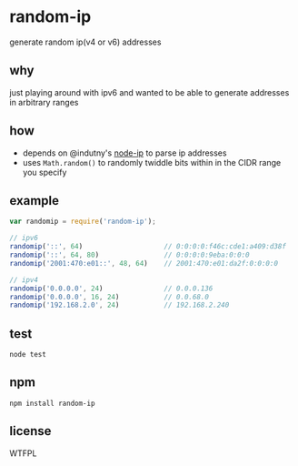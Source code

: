 # random-ip
generate random ip(v4 or v6) addresses

## why
just playing around with ipv6 and wanted to be able to generate addresses in arbitrary ranges

## how
* depends on @indutny's [node-ip](https://github.com/indutny/node-ip) to parse ip addresses
* uses `Math.random()` to randomly twiddle bits within in the CIDR range you specify

## example
```javascript
var randomip = require('random-ip');

// ipv6
randomip('::', 64)                    // 0:0:0:0:f46c:cde1:a409:d38f
randomip('::', 64, 80)                // 0:0:0:0:9eba:0:0:0
randomip('2001:470:e01::', 48, 64)    // 2001:470:e01:da2f:0:0:0:0

// ipv4
randomip('0.0.0.0', 24)               // 0.0.0.136
randomip('0.0.0.0', 16, 24)           // 0.0.68.0
randomip('192.168.2.0', 24)           // 192.168.2.240
```

## test
`node test`

## npm
`npm install random-ip`

## license
WTFPL
